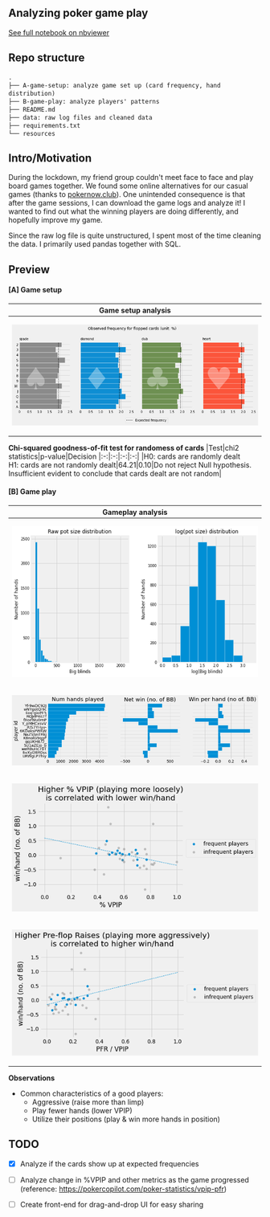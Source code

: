 Analyzing poker game play
---
[See full notebook on nbviewer](https://nbviewer.org/github/dobeok/analyze-pokernow-games/blob/main/B-game-play/analyze.ipynb)

Repo structure
---
```
.
├── A-game-setup: analyze game set up (card frequency, hand distribution)
├── B-game-play: analyze players' patterns
├── README.md
├── data: raw log files and cleaned data
├── requirements.txt
└── resources
```
Intro/Motivation
---
During the lockdown, my friend group couldn't meet face to face and play board games together. We found some online alternatives for our casual games (thanks to [pokernow.club](https://www.pokernow.club/)). One unintended consequence is that after the game sessions, I can download the game logs and analyze it! I wanted to find out what the winning players are doing differently, and hopefully improve my game.


Since the raw log file is quite unstructured, I spent most of the time cleaning the data. I primarily used pandas together with SQL.


Preview
---
#### [A] Game setup

|Game setup analysis|
|-------------------------|
|<p align="center"><img src="./resources/flop-dist.png"></p>|

**Chi-squared goodness-of-fit test for randomess of cards**
|Test|chi2 statistics|p-value|Decision
|:-:|:-:|:-:|:-:|
|H0: cards are randomly dealt<br>H1: cards are not randomly dealt|64.21|0.10|Do not reject Null hypothesis.<br>Insufficient evident to conclude that cards dealt are not random|


#### [B] Game play

|Gameplay analysis|
|-------------------------|
|<p align="center"><img height="300" src="./resources/img1-potsize.png"></p>|
|<p align="center"><img src="./resources/img4-player-overview.png"></p>|
|<p align="center"><img src="./resources/img5-vpip-reg.png"></p>|
|<p align="center"><img src="./resources/img6-pfr-reg.png"></p>|

**Observations**

- Common characteristics of a good players:
    - Aggressive (raise more than limp)
    - Play fewer hands (lower VPIP)
    - Utilize their positions (play & win more hands in position)


TODO
---
- [x] Analyze if the cards show up at expected frequencies
- [ ] Analyze change in %VPIP and other metrics as the game progressed (reference: https://pokercopilot.com/poker-statistics/vpip-pfr)
- [ ] Create front-end for drag-and-drop UI for easy sharing

